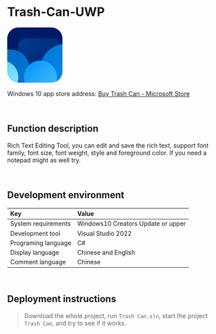 # Trash-Can-UWP

![](ScreenShot/logo.png)

 
 Windows 10 app store address: 
[Buy Trash Can - Microsoft Store](https://apps.microsoft.com/detail/9nw5lqjph078)   


<br/>

## Function description

Rich Text Editing Tool, you can edit and save the rich text, support font family, font size, font weight, style and foreground color. If you need a notepad might as well try.


<br/>

## Development environment

|Key|Value|
|:-|:-|
|System requirements| Windows10 Creators Update or upper|
|Development tool|Visual Studio 2022|
|Programing language|C#|
|Display language|Chinese and English|
|Comment language|Chinese|


<br/>

## Deployment instructions

> Download the whole project, run `Trash Can.sln`, start the project `Trash Can`, and try to see if it works.